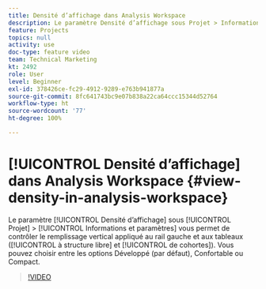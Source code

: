```yaml
---
title: Densité d’affichage dans Analysis Workspace
description: Le paramètre Densité d’affichage sous Projet > Informations et paramètres vous permet de contrôler le remplissage vertical appliqué au rail gauche et aux tableaux (à structure libre et de cohortes). Vous pouvez choisir entre les options Développé (par défaut), Confortable ou Compact.
feature: Projects
topics: null
activity: use
doc-type: feature video
team: Technical Marketing
kt: 2492
role: User
level: Beginner
exl-id: 378426ce-fc29-4912-9289-e763b941877a
source-git-commit: 8fc641743bc9e07b838a22ca64ccc15344d52764
workflow-type: ht
source-wordcount: '77'
ht-degree: 100%

---
```


# [!UICONTROL Densité d’affichage] dans Analysis Workspace {#view-density-in-analysis-workspace}

Le paramètre [!UICONTROL Densité d’affichage] sous [!UICONTROL Projet] > [!UICONTROL Informations et paramètres] vous permet de contrôler le remplissage vertical appliqué au rail gauche et aux tableaux ([!UICONTROL à structure libre] et [!UICONTROL de cohortes]). Vous pouvez choisir entre les options Développé (par défaut), Confortable ou Compact.

>[!VIDEO](https://video.tv.adobe.com/v/25963/?quality=12&learn=on)
